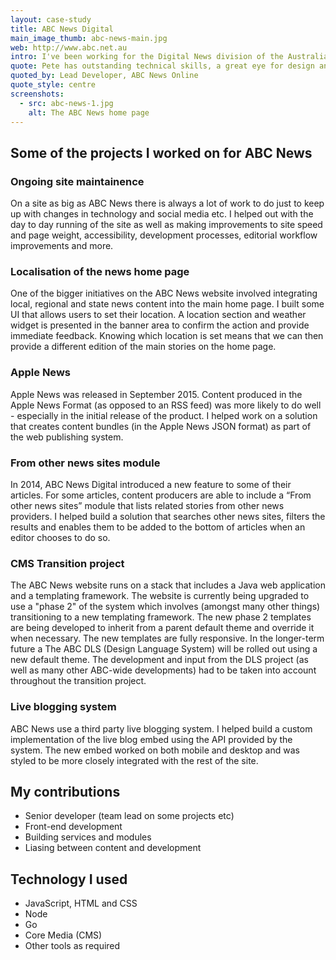 ```yaml
---
layout: case-study
title: ABC News Digital
main_image_thumb: abc-news-main.jpg
web: http://www.abc.net.au
intro: I've been working for the Digital News division of the Australian Broadcasting Corporation (ABC) for the past two and a half years. During that time I've worked on a variety of projects including localisation of the home page, a "from other news sites" module, and a porting of the content across to Apple News. More recently I was heavily involved in transitioning the news website to a new templating framework and CMS structure.
quote: Pete has outstanding technical skills, a great eye for design and is an excellent communicator. Best of all, Pete has the absolute highest level of integrity. Pete is a joy to work with...
quoted_by: Lead Developer, ABC News Online
quote_style: centre
screenshots:
  - src: abc-news-1.jpg
    alt: The ABC News home page
---
```


## Some of the projects I worked on for ABC News

### Ongoing site maintainence

On a site as big as ABC News there is always a lot of work to do just to keep up with changes in technology and social media etc. I helped out with the day to day running of the site as well as making improvements to site speed and page weight, accessibility, development processes, editorial workflow improvements and more.

### Localisation of the news home page

One of the bigger initiatives on the ABC News website involved integrating local, regional and state news content into the main home page. I built some UI that allows users to set their location. A location section and weather widget is presented in the banner area to confirm the action and provide immediate feedback. Knowing which location is set means that we can then provide a different edition of the main stories on the home page.

### Apple News

Apple News was released in September 2015. Content produced in the Apple News Format (as opposed to an RSS feed) was more likely to do well - especially in the initial release of the product. I helped work on a solution that creates content bundles (in the Apple News JSON format) as part of the web publishing system. 

### From other news sites module

In 2014, ABC News Digital introduced a new feature to some of their articles. For some articles, content producers are able to include a “From other news sites” module that lists related stories from other news providers. I helped build a solution that searches other news sites, filters the results and enables them to be added to the bottom of articles when an editor chooses to do so.

### CMS Transition project

The ABC News website runs on a stack that includes a Java web application and a templating framework. The website is currently being upgraded to use a "phase 2" of the system which involves (amongst many other things) transitioning to a new templating framework. The new phase 2 templates are being developed to inherit from a parent default theme and override it when necessary. The new templates are fully responsive. In the longer-term future a The ABC DLS (Design Language System) will be rolled out using a new default theme. The development and input from the DLS project (as well as many other ABC-wide developments) had to be taken into account throughout the transition project.

### Live blogging system

ABC News use a third party live blogging system. I helped build a custom implementation of the live blog embed using the API provided by the system. The new embed worked on both mobile and desktop and was styled to be more closely integrated with the rest of the site.

## My contributions

* Senior developer (team lead on some projects etc)
* Front-end development 
* Building services and modules
* Liasing between content and development

## Technology I used

* JavaScript, HTML and CSS
* Node
* Go
* Core Media (CMS)
* Other tools as required

